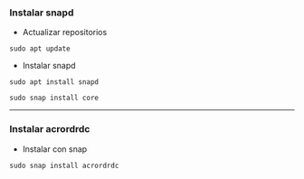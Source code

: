 ### Instalar snapd

* Actualizar repositorios
~~~
sudo apt update
~~~

* Instalar snapd
~~~
sudo apt install snapd
~~~
~~~
sudo snap install core
~~~

---------------------------------
### Instalar acrordrdc

* Instalar con snap
~~~
sudo snap install acrordrdc
~~~
